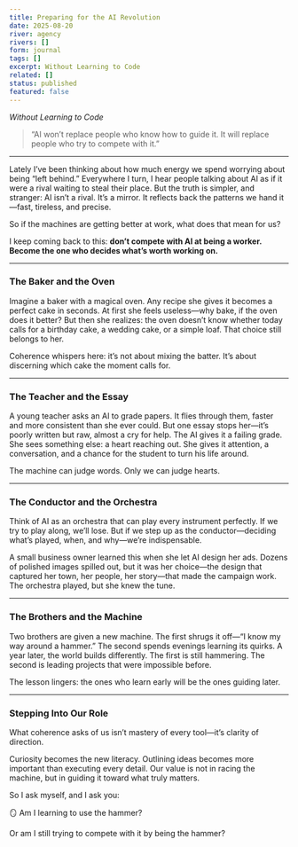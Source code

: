 ```yaml
---
title: Preparing for the AI Revolution
date: 2025-08-20
river: agency
rivers: []
form: journal
tags: []
excerpt: Without Learning to Code
related: []
status: published
featured: false
---
```

_Without Learning to Code_

  

> “AI won’t replace people who know how to guide it. 
> It will replace people who try to compete with it.”

---

Lately I’ve been thinking about how much energy we spend worrying about being “left behind.” Everywhere I turn, I hear people talking about AI as if it were a rival waiting to steal their place. But the truth is simpler, and stranger: AI isn’t a rival. It’s a mirror. It reflects back the patterns we hand it—fast, tireless, and precise.

So if the machines are getting better at work, what does that mean for us?

I keep coming back to this: **don’t compete with AI at being a worker. Become the one who decides what’s worth working on.**

---
### **The Baker and the Oven**

Imagine a baker with a magical oven. Any recipe she gives it becomes a perfect cake in seconds. At first she feels useless—why bake, if the oven does it better? But then she realizes: the oven doesn’t know whether today calls for a birthday cake, a wedding cake, or a simple loaf. That choice still belongs to her.

Coherence whispers here: it’s not about mixing the batter. It’s about discerning which cake the moment calls for.

---
### **The Teacher and the Essay**

A young teacher asks an AI to grade papers. It flies through them, faster and more consistent than she ever could. But one essay stops her—it’s poorly written but raw, almost a cry for help. The AI gives it a failing grade. She sees something else: a heart reaching out. She gives it attention, a conversation, and a chance for the student to turn his life around.

The machine can judge words. Only we can judge hearts.

---
### **The Conductor and the Orchestra**

Think of AI as an orchestra that can play every instrument perfectly. If we try to play along, we’ll lose. But if we step up as the conductor—deciding what’s played, when, and why—we’re indispensable.

A small business owner learned this when she let AI design her ads. Dozens of polished images spilled out, but it was her choice—the design that captured her town, her people, her story—that made the campaign work. The orchestra played, but she knew the tune.

---
### **The Brothers and the Machine**

Two brothers are given a new machine. The first shrugs it off—“I know my way around a hammer.” The second spends evenings learning its quirks. A year later, the world builds differently. The first is still hammering. The second is leading projects that were impossible before.

The lesson lingers: the ones who learn early will be the ones guiding later.

---
### **Stepping Into Our Role**

What coherence asks of us isn’t mastery of every tool—it’s clarity of direction.

Curiosity becomes the new literacy. Outlining ideas becomes more important than executing every detail. Our value is not in racing the machine, but in guiding it toward what truly matters.

So I ask myself, and I ask you:

🪞 Am I learning to use the hammer?

Or am I still trying to compete with it by being the hammer?